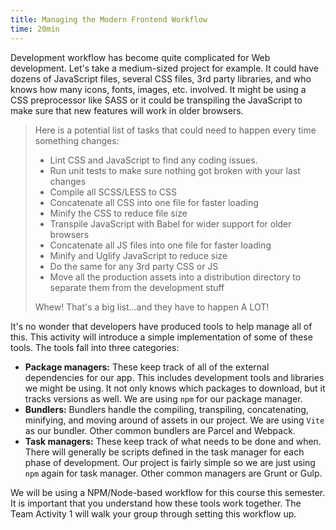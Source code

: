 ```yaml
---
title: Managing the Modern Frontend Workflow
time: 20min
---
```


Development workflow has become quite complicated for Web development.
Let's take a medium-sized project for example. It could have dozens of
JavaScript files, several CSS files, 3rd party libraries, and who
knows how many icons, fonts, images, etc. involved. It might be using
a CSS preprocessor like SASS or it could be transpiling the JavaScript
to make sure that new features will work in older browsers.

> Here is a potential list of tasks that could need to happen every time something changes:
>
>- Lint CSS and JavaScript to find any coding issues.
>- Run unit tests to make sure nothing got broken with your last changes
>- Compile all SCSS/LESS to CSS
>- Concatenate all CSS into one file for faster loading
>- Minify the CSS to reduce file size
>- Transpile JavaScript with Babel for wider support for older browsers
>- Concatenate all JS files into one file for faster loading
>- Minify and Uglify JavaScript to reduce size
>- Do the same for any 3rd party CSS or JS
>- Move all the production assets into a distribution directory to separate them from the development stuff
>
> Whew! That's a big list...and they have to happen A LOT!

It's no wonder that developers have produced tools to help manage all of this. This activity will introduce a simple implementation of some of these tools. The tools fall into three categories:

- **Package managers:** These keep track of all of the
external dependencies for our app. This includes development tools
and libraries we might be using. It not only knows which packages to
download, but it tracks versions as well. We are using
`npm` for our package manager.
- **Bundlers:** Bundlers handle the compiling,
transpiling, concatenating, minifying, and moving around of assets
in our project. We are using `Vite` as our bundler. Other
common bundlers are Parcel and Webpack.
- **Task managers:** These keep track of what needs to be
done and when. There will generally be scripts defined in the task
manager for each phase of development. Our project is fairly simple
so we are just using `npm` again for task manager. Other
common managers are Grunt or Gulp.

We will be using a NPM/Node-based workflow for this course this semester. It is important that you understand how these tools work together. The Team Activity 1 will walk your group through setting this workflow up.
